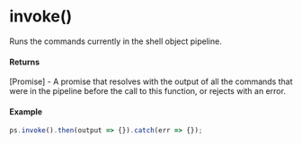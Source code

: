# invoke()

Runs the commands currently in the shell object pipeline.

#### Returns

[Promise] - A promise that resolves with the output of all the commands that were in the pipeline before the call to this function, or rejects with an error.    

#### Example

```javascript
ps.invoke().then(output => {}).catch(err => {});
```